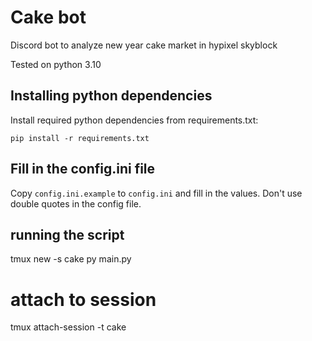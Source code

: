 # Cake bot
Discord bot to analyze new year cake market in hypixel skyblock

Tested on  python 3.10 
## Installing python dependencies

Install required python dependencies from requirements.txt:

    pip install -r requirements.txt

## Fill in the config.ini file
Copy `config.ini.example` to `config.ini` and fill in the values.
Don't use double quotes in the config file.

## running the script
tmux new -s cake
py main.py

# attach to session
tmux attach-session -t cake